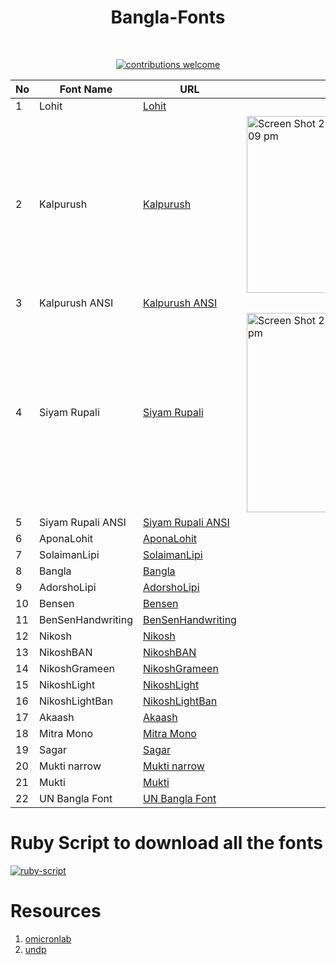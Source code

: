 <h1 align="center">Bangla-Fonts</h1></br>

<p align="center">
<a href="https://github.com/lifeparticle/Bangla-Fonts/issues"><img alt="contributions welcome" src="https://img.shields.io/badge/contributions-welcome-brightgreen.svg?style=flat"/></a>
</p>


| No | Font Name     | URL                                                                                                | Sample                                                                                                                                                                 |
|----|-------------------|----------------------------------------------------------------------------------------------------|------------------------------------------------------------------------------------------------------------------------------------------------------------------------|
| 1  | Lohit             | [Lohit](https://www.omicronlab.com/download/fonts/Lohit_14-04-2007.ttf)                            |                                                                                                                                                                        |
| 2  | Kalpurush         | [Kalpurush](https://www.omicronlab.com/download/fonts/kalpurush.ttf)                               | <img width="283" alt="Screen Shot 2020-04-22 at 8 09 09 pm" src="https://user-images.githubusercontent.com/1612112/79969810-58be7a00-84d5-11ea-9e81-a5a6a32ebaf7.png"> |
| 3  | Kalpurush ANSI    | [Kalpurush ANSI](https://www.omicronlab.com/download/fonts/kalpurush%20ANSI.ttf)                   |                                                                                                                                                                        |
| 4  | Siyam Rupali      | [Siyam Rupali](https://www.omicronlab.com/download/fonts/Siyamrupali.ttf)                          | <img width="319" alt="Screen Shot 2020-04-22 at 8 09 21 pm" src="https://user-images.githubusercontent.com/1612112/79969842-6247e200-84d5-11ea-9dd0-4432da7f6052.png"> |
| 5  | Siyam Rupali ANSI | [Siyam Rupali ANSI](https://www.omicronlab.com/download/fonts/Siyam%20Rupali%20ANSI.ttf)           |                                                                                                                                                                        |
| 6  | AponaLohit        | [AponaLohit](https://www.omicronlab.com/download/fonts/AponaLohit.ttf)                             |                                                                                                                                                                        |
| 7  | SolaimanLipi      | [SolaimanLipi](https://www.omicronlab.com/download/fonts/SolaimanLipi_20-04-07.ttf)                |                                                                                                                                                                        |
| 8  | Bangla            | [Bangla](https://www.omicronlab.com/download/fonts/Bangla.ttf)                                     |                                                                                                                                                                        |
| 9  | AdorshoLipi       | [AdorshoLipi](https://www.omicronlab.com/download/fonts/AdorshoLipi_20-07-2007.ttf)                |                                                                                                                                                                        |
| 10 | Bensen            | [Bensen](https://www.omicronlab.com/download/fonts/BenSen.ttf)                                     |                                                                                                                                                                        |
| 11 | BenSenHandwriting | [BenSenHandwriting](https://www.omicronlab.com/download/fonts/BenSenHandwriting.ttf)               |                                                                                                                                                                        |
| 12 | Nikosh            | [Nikosh](https://www.omicronlab.com/download/fonts/Nikosh.ttf)                                     |                                                                                                                                                                        |
| 13 | NikoshBAN         | [NikoshBAN](https://www.omicronlab.com/download/fonts/NikoshBAN.ttf)                               |                                                                                                                                                                        |
| 14 | NikoshGrameen     | [NikoshGrameen](https://www.omicronlab.com/download/fonts/NikoshGrameen.ttf)                       |                                                                                                                                                                        |
| 15 | NikoshLight       | [NikoshLight](https://www.omicronlab.com/download/fonts/NikoshLight.ttf)                           |                                                                                                                                                                        |
| 16 | NikoshLightBan    | [NikoshLightBan](https://www.omicronlab.com/download/fonts/NikoshLightBan.ttf)                     |                                                                                                                                                                        |
| 17 | Akaash            | [Akaash](https://www.omicronlab.com/download/fonts/akaashnormal.ttf)                               |                                                                                                                                                                        |
| 18 | Mitra Mono        | [Mitra Mono](https://www.omicronlab.com/download/fonts/mitra.ttf)                                  |                                                                                                                                                                        |
| 19 | Sagar             | [Sagar](https://www.omicronlab.com/download/fonts/sagarnormal.ttf)                                 |                                                                                                                                                                        |
| 20 | Mukti narrow      | [Mukti narrow](https://www.omicronlab.com/download/fonts/muktinarrow.ttf)                          |                                                                                                                                                                        |
| 21 | Mukti             | [Mukti](https://www.omicronlab.com/download/fonts/Mukti_1.99_PR.ttf)                               |                                                                                                                                                                        |
| 22 | UN Bangla Font    | [UN Bangla Font](https://www.bd.undp.org/content/dam/bangladesh/img/News/news2018/UN%20bangla.ttf) |                                                                                                                                                                        |


Ruby Script to download all the fonts
============
<a href="https://github.com/lifeparticle/Ruby-Cheatsheet/blob/master/scripts/download_files.rb"><img alt="ruby-script" src="https://img.shields.io/badge/ruby-script-lightgrey"/></a>

Resources
============
1. [omicronlab](https://www.omicronlab.com/bangla-fonts.html)
2. [undp](https://www.bd.undp.org/content/bangladesh/en/home/library/Sustainable_Development_Goals/download-un-bangla-font.html)
